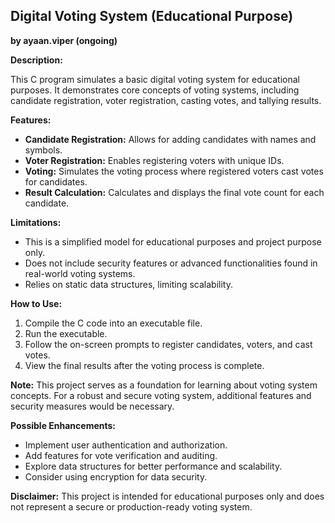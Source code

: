 ## Digital Voting System (Educational Purpose)
**by ayaan.viper (ongoing)**

**Description:**

This C program simulates a basic digital voting system for educational purposes. It demonstrates core concepts of voting systems, including candidate registration, voter registration, casting votes, and tallying results.

**Features:**

* **Candidate Registration:** Allows for adding candidates with names and symbols.
* **Voter Registration:** Enables registering voters with unique IDs.
* **Voting:** Simulates the voting process where registered voters cast votes for candidates.
* **Result Calculation:** Calculates and displays the final vote count for each candidate.

**Limitations:**

* This is a simplified model for educational purposes and project purpose  only.
* Does not include security features or advanced functionalities found in real-world voting systems.
* Relies on static data structures, limiting scalability.

**How to Use:**

1. Compile the C code into an executable file.
2. Run the executable.
3. Follow the on-screen prompts to register candidates, voters, and cast votes.
4. View the final results after the voting process is complete.

**Note:** This project serves as a foundation for learning about voting system concepts. For a robust and secure voting system, additional features and security measures would be necessary.
 
**Possible Enhancements:**

* Implement user authentication and authorization.
* Add features for vote verification and auditing.
* Explore data structures for better performance and scalability.
* Consider using encryption for data security.

**Disclaimer:** This project is intended for educational purposes only and does not represent a secure or production-ready voting system.
 

